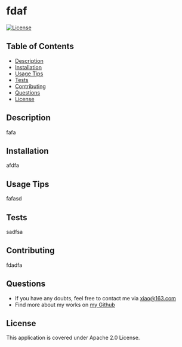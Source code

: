 
# fdaf

[![License](https://img.shields.io/badge/License-Apache_2.0-blue.svg)](https://opensource.org/licenses/Apache-2.0)


## Table of Contents
- [Description](#desc)
- [Installation](#install)
- [Usage Tips](#usage)
- [Tests](#tests)
- [Contributing](#contributing)
- [Questions](#questions)
- [License](#license)


<a name='desc'></a>
## Description

fafa

<a name='install'></a>
## Installation

afdfa

<a name='usage'></a>
## Usage Tips

fafasd

<a name='tests'></a>
## Tests

sadfsa

<a name='contributing'></a>
## Contributing

fdadfa

<a name='questions'></a>
## Questions

* If you have any doubts, feel free to contact me via xiao@163.com
* Find more about my works on [my Github](https://github.com/fdafa)

<a name='license'></a>
## License
This application is covered under Apache 2.0 License.

